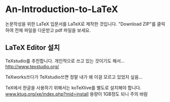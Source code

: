 ﻿# An-Introduction-to-LaTeX
논문작성을 위한 LaTeX 입문서를 LaTeX로 제작한 것입니다.
"Download ZIP"를 클릭하여 전체 파일을 다운받고 pdf 파일을 보세요.

## LaTeX Editor 설치

TeXstudio를 추천합니다. 개인적으로 쓰고 있는 것이기도 해서...
http://www.texstudio.org/

TeXworks쓰다가 TeXstudio쓰면 정말 내가 왜 이걸 모르고 있었지 싶음...

TeX에서 한글을 사용하기 위해서는 koTeXlive를 별도로 설치해야 합니다.
www.ktug.org/xe/index.php?mid=install
용량이 1GB정도 되니 주의 바람
